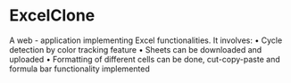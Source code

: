# ExcelClone
A web - application implementing Excel functionalities.
It involves:
• Cycle detection by color tracking feature
• Sheets can be downloaded and uploaded
• Formatting of different cells can be done, cut-copy-paste and formula bar functionality implemented
